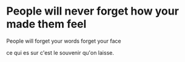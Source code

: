 People will never forget how your made them feel
===


People will forget your words
forget your face



ce qui es sur c'est le souvenir qu'on laisse.